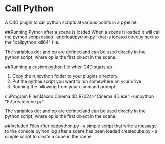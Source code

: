 # Call Python
A C4D plugin to call python scripts at various points in a pipeline.

##Running Python after a scene is loaded
When a scene is loaded it will call the python script called "afterloadpython.py" that is located directly next to the "callpython.xdl64" file.

The variables doc and op are defined and can be used directly in the python script, where op is the first object in the scene.

##Running a custom python file when C4D starts up
1. Copy the runpython folder to your plugins directory
2. Put the python script you want to run somewhere on your drive
3. Running the following from your command prompt

c:\Program Files\Maxon Cinema 4D R2024>"Cinema 4D.exe" -runpython "F:\createcube.py"

The variables doc and op are defined and can be used directly in the python script, where op is the first object in the scene.

##Included Files
afterloadpython.py - a simple script that write a message to the console python log after a scene has been loaded
createcube.py - a simple script to create a cube in the scene